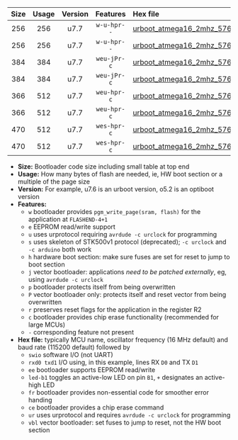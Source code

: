 |Size|Usage|Version|Features|Hex file|
|:-:|:-:|:-:|:-:|:--|
|256|256|u7.7|`w-u-hpr--`|[urboot_atmega16_2mhz_57600bps_swio_rxd0_txd1_led+b0_ur.hex](https://raw.githubusercontent.com/stefanrueger/urboot.hex/main/cores/mightycore/atmega16/fcpu_2mhz/57600_bps/urboot_atmega16_2mhz_57600bps_swio_rxd0_txd1_led+b0_ur.hex)|
|256|256|u7.7|`w-u-hpr--`|[urboot_atmega16_2mhz_57600bps_swio_rxd0_txd1_led+b7_ur.hex](https://raw.githubusercontent.com/stefanrueger/urboot.hex/main/cores/mightycore/atmega16/fcpu_2mhz/57600_bps/urboot_atmega16_2mhz_57600bps_swio_rxd0_txd1_led+b7_ur.hex)|
|384|384|u7.7|`weu-jPr-c`|[urboot_atmega16_2mhz_57600bps_swio_rxd0_txd1_ee_led+b0_fr_ce_ur_vbl.hex](https://raw.githubusercontent.com/stefanrueger/urboot.hex/main/cores/mightycore/atmega16/fcpu_2mhz/57600_bps/urboot_atmega16_2mhz_57600bps_swio_rxd0_txd1_ee_led+b0_fr_ce_ur_vbl.hex)|
|384|384|u7.7|`weu-jPr-c`|[urboot_atmega16_2mhz_57600bps_swio_rxd0_txd1_ee_led+b7_fr_ce_ur_vbl.hex](https://raw.githubusercontent.com/stefanrueger/urboot.hex/main/cores/mightycore/atmega16/fcpu_2mhz/57600_bps/urboot_atmega16_2mhz_57600bps_swio_rxd0_txd1_ee_led+b7_fr_ce_ur_vbl.hex)|
|366|512|u7.7|`weu-hpr-c`|[urboot_atmega16_2mhz_57600bps_swio_rxd0_txd1_ee_led+b0_fr_ce_ur.hex](https://raw.githubusercontent.com/stefanrueger/urboot.hex/main/cores/mightycore/atmega16/fcpu_2mhz/57600_bps/urboot_atmega16_2mhz_57600bps_swio_rxd0_txd1_ee_led+b0_fr_ce_ur.hex)|
|366|512|u7.7|`weu-hpr-c`|[urboot_atmega16_2mhz_57600bps_swio_rxd0_txd1_ee_led+b7_fr_ce_ur.hex](https://raw.githubusercontent.com/stefanrueger/urboot.hex/main/cores/mightycore/atmega16/fcpu_2mhz/57600_bps/urboot_atmega16_2mhz_57600bps_swio_rxd0_txd1_ee_led+b7_fr_ce_ur.hex)|
|470|512|u7.7|`wes-hpr-c`|[urboot_atmega16_2mhz_57600bps_swio_rxd0_txd1_ee_led+b0_fr_ce.hex](https://raw.githubusercontent.com/stefanrueger/urboot.hex/main/cores/mightycore/atmega16/fcpu_2mhz/57600_bps/urboot_atmega16_2mhz_57600bps_swio_rxd0_txd1_ee_led+b0_fr_ce.hex)|
|470|512|u7.7|`wes-hpr-c`|[urboot_atmega16_2mhz_57600bps_swio_rxd0_txd1_ee_led+b7_fr_ce.hex](https://raw.githubusercontent.com/stefanrueger/urboot.hex/main/cores/mightycore/atmega16/fcpu_2mhz/57600_bps/urboot_atmega16_2mhz_57600bps_swio_rxd0_txd1_ee_led+b7_fr_ce.hex)|

- **Size:** Bootloader code size including small table at top end
- **Usage:** How many bytes of flash are needed, ie, HW boot section or a multiple of the page size
- **Version:** For example, u7.6 is an urboot version, o5.2 is an optiboot version
- **Features:**
  + `w` bootloader provides `pgm_write_page(sram, flash)` for the application at `FLASHEND-4+1`
  + `e` EEPROM read/write support
  + `u` uses urprotocol requiring `avrdude -c urclock` for programming
  + `s` uses skeleton of STK500v1 protocol (deprecated); `-c urclock` and `-c arduino` both work
  + `h` hardware boot section: make sure fuses are set for reset to jump to boot section
  + `j` vector bootloader: applications *need to be patched externally*, eg, using `avrdude -c urclock`
  + `p` bootloader protects itself from being overwritten
  + `P` vector bootloader only: protects itself and reset vector from being overwritten
  + `r` preserves reset flags for the application in the register R2
  + `c` bootloader provides chip erase functionality (recommended for large MCUs)
  + `-` corresponding feature not present
- **Hex file:** typically MCU name, oscillator frequency (16 MHz default) and baud rate (115200 default) followed by
  + `swio` software I/O (not UART)
  + `rxd0 txd1` I/O using, in this example, lines RX `D0` and TX `D1`
  + `ee` bootloader supports EEPROM read/write
  + `led-b1` toggles an active-low LED on pin `B1`, `+` designates an active-high LED
  + `fr` bootloader provides non-essential code for smoother error handing
  + `ce` bootloader provides a chip erase command
  + `ur` uses urprotocol and requires `avrdude -c urclock` for programming
  + `vbl` vector bootloader: set fuses to jump to reset, not the HW boot section

